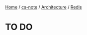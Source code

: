 [Home](https://mengxianbin.github.io) /
[cs-note](https://mengxianbin.github.io/cs-note/content) /
[Architecture](https://mengxianbin.github.io/cs-note/content/Architecture) /
[Redis](https://mengxianbin.github.io/cs-note/content/Architecture/Redis)

# TO DO

